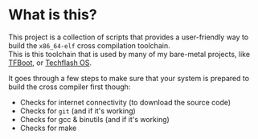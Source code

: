 # What is this?

This project is a collection of scripts that provides a user-friendly way to build the `x86_64-elf` cross compilation toolchain.  
This is this toolchain that is used by many of my bare-metal projects, like [TFBoot](https://github.com/techflashYT/TFBoot), or [Techflash OS](https://github.com/techflashYT/Techflash-OS).  
  
It goes through a few steps to make sure that your system is prepared to build the cross compiler first though:
- Checks for internet connectivity (to download the source code)
- Checks for `git` (and if it's working)
- Checks for gcc & binutils (and if it's working)
- Checks for make